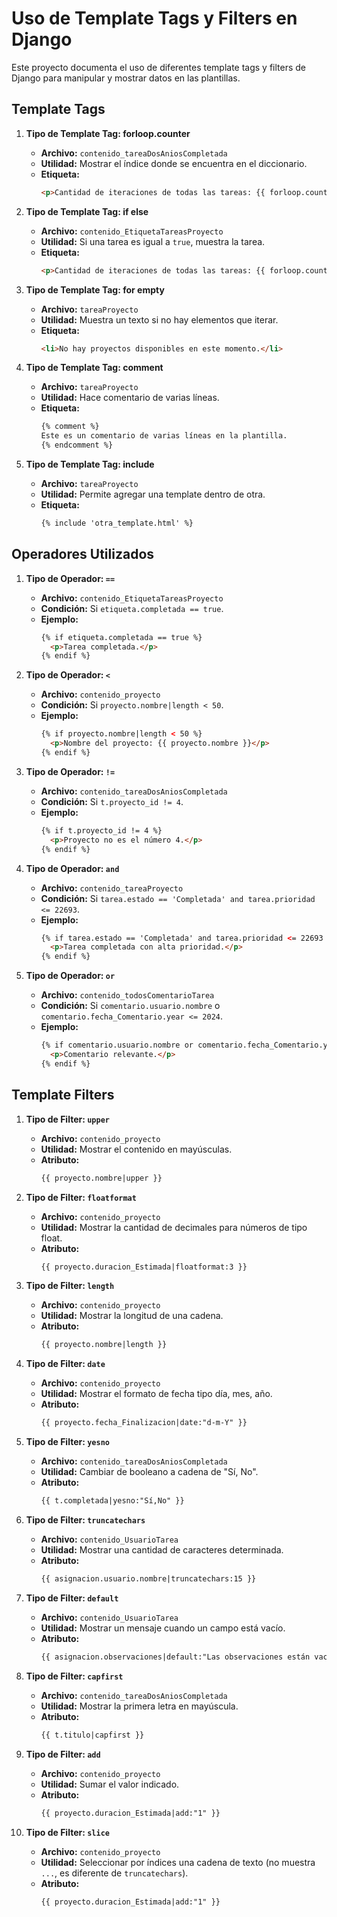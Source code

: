 # Uso de Template Tags y Filters en Django

Este proyecto documenta el uso de diferentes template tags y filters de Django para manipular y mostrar datos en las plantillas.

## Template Tags

1. **Tipo de Template Tag: forloop.counter**
   - **Archivo:** `contenido_tareaDosAniosCompletada`
   - **Utilidad:** Mostrar el índice donde se encuentra en el diccionario.
   - **Etiqueta:**
     ```html
     <p>Cantidad de iteraciones de todas las tareas: {{ forloop.counter }}</p>
     ```

2. **Tipo de Template Tag: if else**
   - **Archivo:** `contenido_EtiquetaTareasProyecto`
   - **Utilidad:** Si una tarea es igual a `true`, muestra la tarea.
   - **Etiqueta:**
     ```html
     <p>Cantidad de iteraciones de todas las tareas: {{ forloop.counter }}</p>
     ```

3. **Tipo de Template Tag: for empty**
   - **Archivo:** `tareaProyecto`
   - **Utilidad:** Muestra un texto si no hay elementos que iterar.
   - **Etiqueta:**
     ```html
     <li>No hay proyectos disponibles en este momento.</li>
     ```

4. **Tipo de Template Tag: comment**
   - **Archivo:** `tareaProyecto`
   - **Utilidad:** Hace comentario de varias líneas.
   - **Etiqueta:**
     ```html
     {% comment %}
     Este es un comentario de varias líneas en la plantilla.
     {% endcomment %}
     ```

5. **Tipo de Template Tag: include**
   - **Archivo:** `tareaProyecto`
   - **Utilidad:** Permite agregar una template dentro de otra.
   - **Etiqueta:**
     ```html
     {% include 'otra_template.html' %}
     ```

## Operadores Utilizados

1. **Tipo de Operador: `==`**
   - **Archivo:** `contenido_EtiquetaTareasProyecto`
   - **Condición:** Si `etiqueta.completada == true`.
   - **Ejemplo:**
     ```html
     {% if etiqueta.completada == true %}
       <p>Tarea completada.</p>
     {% endif %}
     ```

2. **Tipo de Operador: `<`**
   - **Archivo:** `contenido_proyecto`
   - **Condición:** Si `proyecto.nombre|length < 50`.
   - **Ejemplo:**
     ```html
     {% if proyecto.nombre|length < 50 %}
       <p>Nombre del proyecto: {{ proyecto.nombre }}</p>
     {% endif %}
     ```

3. **Tipo de Operador: `!=`**
   - **Archivo:** `contenido_tareaDosAniosCompletada`
   - **Condición:** Si `t.proyecto_id != 4`.
   - **Ejemplo:**
     ```html
     {% if t.proyecto_id != 4 %}
       <p>Proyecto no es el número 4.</p>
     {% endif %}
     ```

4. **Tipo de Operador: `and`**
   - **Archivo:** `contenido_tareaProyecto`
   - **Condición:** Si `tarea.estado == 'Completada' and tarea.prioridad <= 22693`.
   - **Ejemplo:**
     ```html
     {% if tarea.estado == 'Completada' and tarea.prioridad <= 22693 %}
       <p>Tarea completada con alta prioridad.</p>
     {% endif %}
     ```

5. **Tipo de Operador: `or`**
   - **Archivo:** `contenido_todosComentarioTarea`
   - **Condición:** Si `comentario.usuario.nombre` o `comentario.fecha_Comentario.year <= 2024`.
   - **Ejemplo:**
     ```html
     {% if comentario.usuario.nombre or comentario.fecha_Comentario.year <= 2024 %}
       <p>Comentario relevante.</p>
     {% endif %}
     ```

## Template Filters

1. **Tipo de Filter: `upper`**
   - **Archivo:** `contenido_proyecto`
   - **Utilidad:** Mostrar el contenido en mayúsculas.
   - **Atributo:**
     ```html
     {{ proyecto.nombre|upper }}
     ```

2. **Tipo de Filter: `floatformat`**
   - **Archivo:** `contenido_proyecto`
   - **Utilidad:** Mostrar la cantidad de decimales para números de tipo float.
   - **Atributo:**
     ```html
     {{ proyecto.duracion_Estimada|floatformat:3 }}
     ```

3. **Tipo de Filter: `length`**
   - **Archivo:** `contenido_proyecto`
   - **Utilidad:** Mostrar la longitud de una cadena.
   - **Atributo:**
     ```html
     {{ proyecto.nombre|length }}
     ```

4. **Tipo de Filter: `date`**
   - **Archivo:** `contenido_proyecto`
   - **Utilidad:** Mostrar el formato de fecha tipo día, mes, año.
   - **Atributo:**
     ```html
     {{ proyecto.fecha_Finalizacion|date:"d-m-Y" }}
     ```

5. **Tipo de Filter: `yesno`**
   - **Archivo:** `contenido_tareaDosAniosCompletada`
   - **Utilidad:** Cambiar de booleano a cadena de "Sí, No".
   - **Atributo:**
     ```html
     {{ t.completada|yesno:"Sí,No" }}
     ```

6. **Tipo de Filter: `truncatechars`**
   - **Archivo:** `contenido_UsuarioTarea`
   - **Utilidad:** Mostrar una cantidad de caracteres determinada.
   - **Atributo:**
     ```html
     {{ asignacion.usuario.nombre|truncatechars:15 }}
     ```

7. **Tipo de Filter: `default`**
   - **Archivo:** `contenido_UsuarioTarea`
   - **Utilidad:** Mostrar un mensaje cuando un campo está vacío.
   - **Atributo:**
     ```html
     {{ asignacion.observaciones|default:"Las observaciones están vacías" }}
     ```

8. **Tipo de Filter: `capfirst`**
   - **Archivo:** `contenido_tareaDosAniosCompletada`
   - **Utilidad:** Mostrar la primera letra en mayúscula.
   - **Atributo:**
     ```html
     {{ t.titulo|capfirst }}
     ```

9. **Tipo de Filter: `add`**
   - **Archivo:** `contenido_proyecto`
   - **Utilidad:** Sumar el valor indicado.
   - **Atributo:**
     ```html
     {{ proyecto.duracion_Estimada|add:"1" }}
     ```

10. **Tipo de Filter: `slice`**
    - **Archivo:** `contenido_proyecto`
    - **Utilidad:** Seleccionar por índices una cadena de texto (no muestra `...`, es diferente de `truncatechars`).
    - **Atributo:**
      ```html
      {{ proyecto.duracion_Estimada|add:"1" }}
      ```

